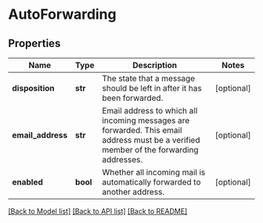 # AutoForwarding

## Properties
Name | Type | Description | Notes
------------ | ------------- | ------------- | -------------
**disposition** | **str** | The state that a message should be left in after it has been forwarded. | [optional] 
**email_address** | **str** | Email address to which all incoming messages are forwarded. This email address must be a verified member of the forwarding addresses. | [optional] 
**enabled** | **bool** | Whether all incoming mail is automatically forwarded to another address. | [optional] 

[[Back to Model list]](../README.md#documentation-for-models) [[Back to API list]](../README.md#documentation-for-api-endpoints) [[Back to README]](../README.md)


